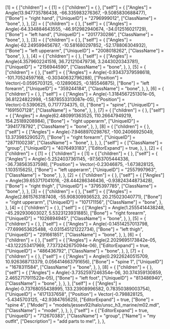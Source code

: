 [1] = {
	["children"] = {
		[1] = {
			["children"] = {
			},
			["self"] = {
				["Angles"] = Angle(13.947735786438, -66.335983276367, -9.5085830688477),
				["Bone"] = "right hand",
				["UniqueID"] = "2796999012",
				["ClassName"] = "bone",
			},
		},
		[2] = {
			["children"] = {
			},
			["self"] = {
				["Angles"] = Angle(-64.334884643555, -46.912982940674, -34.012516021729),
				["Bone"] = "left hand",
				["UniqueID"] = "2017730286",
				["ClassName"] = "bone",
			},
		},
		[3] = {
			["children"] = {
			},
			["self"] = {
				["Angles"] = Angle(-62.249599456787, -10.581680297852, -52.178806304932),
				["Bone"] = "left upperarm",
				["UniqueID"] = "2008018262",
				["ClassName"] = "bone",
			},
		},
		[4] = {
			["children"] = {
			},
			["self"] = {
				["Angles"] = Angle(4.3579602241516, 36.721210479736, 3.2443020343781),
				["UniqueID"] = "2156944590",
				["ClassName"] = "bone",
			},
		},
		[5] = {
			["children"] = {
			},
			["self"] = {
				["Angles"] = Angle(-0.93437379598618, -101.70524597168, -0.30340632796288),
				["Position"] = Vector(-0.0595703125, -0.12890625, -0.185546875),
				["Bone"] = "left forearm",
				["UniqueID"] = "359244184",
				["ClassName"] = "bone",
			},
		},
		[6] = {
			["children"] = {
			},
			["self"] = {
				["Angles"] = Angle(-1.3184567251301e-05, 36.81224822998, -1.5878553313087e-05),
				["Position"] = Vector(-0.5390625, 0.7177734375, 0),
				["Bone"] = "spine",
				["UniqueID"] = "1691507128",
				["ClassName"] = "bone",
			},
		},
		[7] = {
			["children"] = {
			},
			["self"] = {
				["Angles"] = Angle(62.480991363525, 110.26647949219, 154.25189208984),
				["Bone"] = "right upperarm",
				["UniqueID"] = "3941778792",
				["ClassName"] = "bone",
			},
		},
		[8] = {
			["children"] = {
			},
			["self"] = {
				["Angles"] = Angle(-7.9468970298767, -100.24066925049, 13.373985290527),
				["Bone"] = "right forearm",
				["UniqueID"] = "2871100238",
				["ClassName"] = "bone",
			},
		},
	},
	["self"] = {
		["ClassName"] = "group",
		["UniqueID"] = "4076493183",
		["EditorExpand"] = true,
	},
},
[2] = {
	["children"] = {
		[1] = {
			["children"] = {
				[1] = {
					["children"] = {
					},
					["self"] = {
						["Angles"] = Angle(-5.2524037361145, -97.563705444336, -36.738563537598),
						["Position"] = Vector(-0.23046875, -1.673828125, 1.103515625),
						["Bone"] = "left upperarm",
						["UniqueID"] = "2557997963",
						["ClassName"] = "bone",
					},
				},
				[2] = {
					["children"] = {
					},
					["self"] = {
						["Angles"] = Angle(39.653717041016, -28.444286346436, -0.93824344873428),
						["Bone"] = "right thigh",
						["UniqueID"] = "3795397785",
						["ClassName"] = "bone",
					},
				},
				[3] = {
					["children"] = {
					},
					["self"] = {
						["Angles"] = Angle(2.8615763187408, -55.908309936523, 20.215023040771),
						["Bone"] = "right upperarm",
						["UniqueID"] = "107171156",
						["ClassName"] = "bone",
					},
				},
				[4] = {
					["children"] = {
					},
					["self"] = {
						["Angles"] = Angle(1.2555414438248, -45.292930603027, 5.5323123931885),
						["Bone"] = "right forearm",
						["UniqueID"] = "1026894945",
						["ClassName"] = "bone",
					},
				},
				[5] = {
					["children"] = {
					},
					["self"] = {
						["Angles"] = Angle(-0.14514257013798, -77.699653625488, -0.031545121222734),
						["Bone"] = "left thigh",
						["UniqueID"] = "291661851",
						["ClassName"] = "bone",
					},
				},
				[6] = {
					["children"] = {
					},
					["self"] = {
						["Angles"] = Angle(2.2029695173842e-05, -43.122253417969, 7.7373242675094e-06),
						["EditorExpand"] = true,
						["UniqueID"] = "486436792",
						["ClassName"] = "bone",
					},
				},
				[7] = {
					["children"] = {
					},
					["self"] = {
						["Angles"] = Angle(0.29226240515709, 10.926368713379, 0.056414663791656),
						["Bone"] = "spine 1",
						["UniqueID"] = "1678311584",
						["ClassName"] = "bone",
					},
				},
				[8] = {
					["children"] = {
					},
					["self"] = {
						["Angles"] = Angle(-3.7352597246354e-06, 30.374359130859, 2.4652717911522e-05),
						["Bone"] = "left foot",
						["UniqueID"] = "813486940",
						["ClassName"] = "bone",
					},
				},
			},
			["self"] = {
				["Angles"] = Angle(-0.73768055438995, 133.23908996582, 0.78350389003754),
				["UniqueID"] = "4171337658",
				["Position"] = Vector(-0.798828125, -5.4345703125, -42.9384765625),
				["EditorExpand"] = true,
				["Bone"] = "spine 4",
				["Model"] = "models/jessev92/halo/unsc_h3_marine/m02.mdl",
				["ClassName"] = "model",
			},
		},
	},
	["self"] = {
		["EditorExpand"] = true,
		["UniqueID"] = "712670383",
		["ClassName"] = "group",
		["Name"] = "my outfit",
		["Description"] = "add parts to me!",
	},
},
